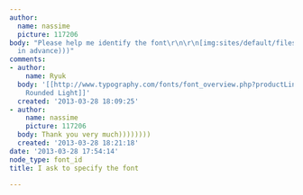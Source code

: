 ```yaml
---
author:
  name: nassime
  picture: 117206
body: "Please help me identify the font\r\n\r\n[img:sites/default/files/old-images/01_3654.jpg]\r\n\r\nthanks
  in advance)))"
comments:
- author:
    name: Ryuk
  body: '[[http://www.typography.com/fonts/font_overview.php?productLineID=100030|Gotham
    Rounded Light]]'
  created: '2013-03-28 18:09:25'
- author:
    name: nassime
    picture: 117206
  body: Thank you very much))))))))
  created: '2013-03-28 18:21:18'
date: '2013-03-28 17:54:14'
node_type: font_id
title: I ask to specify the font

---
```

